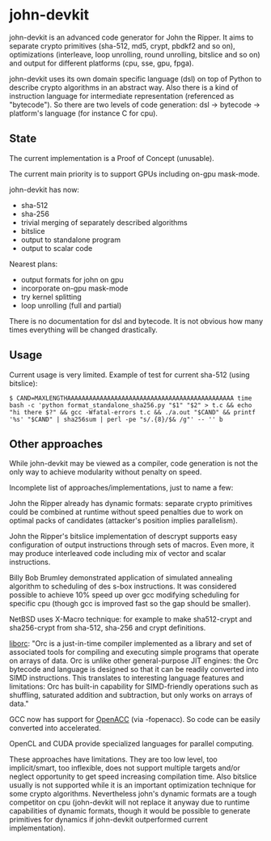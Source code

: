 # john-devkit

john-devkit is an advanced code generator for John the Ripper. It aims to separate crypto primitives (sha-512, md5, crypt, pbdkf2 and so on), optimizations (interleave, loop unrolling, round unrolling, bitslice and so on) and output for different platforms (cpu, sse, gpu, fpga).

john-devkit uses its own domain specific language (dsl) on top of Python to describe crypto algorithms in an abstract way. Also there is a kind of instruction language for intermediate representation (referenced as "bytecode"). So there are two levels of code generation: dsl -> bytecode -> platform's language (for instance C for cpu).

## State

The current implementation is a Proof of Concept (unusable).

The current main priority is to support GPUs including on-gpu mask-mode.

john-devkit has now:
  * sha-512
  * sha-256
  * trivial merging of separately described algorithms
  * bitslice
  * output to standalone program
  * output to scalar code

Nearest plans:
  * output formats for john on gpu
  * incorporate on-gpu mask-mode
  * try kernel splitting
  * loop unrolling (full and partial)

There is no documentation for dsl and bytecode. It is not obvious how many times everything will be changed drastically.

## Usage

Current usage is very limited. Example of test for current sha-512 (using bitslice):

`$ CAND=MAXLENGTHAAAAAAAAAAAAAAAAAAAAAAAAAAAAAAAAAAAAAAAAAAAAAA time bash -c 'python format_standalone_sha256.py "$1" "$2" > t.c && echo "hi there $?" && gcc -Wfatal-errors t.c && ./a.out "$CAND" && printf '%s' "$CAND" | sha256sum | perl -pe "s/.{8}/$& /g"' -- '' b`

## Other approaches

While john-devkit may be viewed as a compiler, code generation is not the only way to achieve modularity without penalty on speed.

Incomplete list of approaches/implementations, just to name a few:

John the Ripper already has dynamic formats: separate crypto primitives could be combined at runtime without speed penalties due to work on optimal packs of candidates (attacker's position implies parallelism).

John the Ripper's bitslice implementation of descrypt supports easy configuration of output instructions through sets of macros. Even more, it may produce interleaved code including mix of vector and scalar instructions.

Billy Bob Brumley demonstrated application of simulated annealing algorithm to scheduling of des s-box instructions. It was considered possible to achieve 10% speed up over gcc modifying scheduling for specific cpu (though gcc is improved fast so the gap should be smaller).

NetBSD uses X-Macro technique: for example to make sha512-crypt and sha256-crypt from sha-512, sha-256 and crypt definitions.

[liborc](http://code.entropywave.com/orc/):
"Orc is a just-in-time compiler implemented as a library and set of associated tools for compiling and executing simple programs that operate on arrays of data.  Orc is unlike other general-purpose JIT engines: the Orc bytecode and language is designed so that it can be readily converted into SIMD instructions.  This translates to interesting language features and limitations: Orc has built-in capability for SIMD-friendly operations such as shuffling, saturated addition and subtraction, but only works on arrays of data."

GCC now has support for [OpenACC](http://www.openacc.org/) (via -fopenacc). So code can be easily converted into accelerated.

OpenCL and CUDA provide specialized languages for parallel computing.

These approaches have limitations. They are too low level, too implicit/smart, too inflexible, does not support multiple targets and/or neglect opportunity to get speed increasing compilation time. Also bitslice usually is not supported while it is an important optimization technique for some crypto algorithms. Nevertheless john's dynamic formats are a tough competitor on cpu (john-devkit will not replace it anyway due to runtime capabilities of dynamic formats, though it would be possible to generate primitives for dynamics if john-devkit outperformed current implementation).

